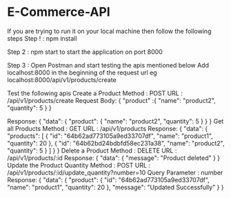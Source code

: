 # E-Commerce-API

If you are trying to run it on your local machine then follow the following steps
Step ! : npm install

Step 2 : npm start to start the application on port 8000

Step 3 : Open Postman and start testing the apis mentioned below
          Add localhost:8000 in the beginning of the request url
          eg localhost:8000/api/v1/products/create

Test the following apis
Create a Product
Method : POST
URL : /api/v1/products/create
Request Body:
{
    "product" :{
        "name": "product2",
        "quantity": 5
    }
}

Response:
{
    "data": {
        "product": {
            "name": "product2",
            "quantity": 5
        }
    }
}
Get all Products
Method : GET
URL : /api/v1/products
Response:
{
    "data": {
        "products": [
            {
                "id": "64b62ad773105a9ed33707df",
                "name": "product1",
                "quantity": 20
            },
            {
                "id": "64b62bd24bdbfd58ec231a38",
                "name": "product2",
                "quantity": 5
            }
        ]
    }
}
Delete a Product
Method : DELETE
URL : /api/v1/products/:id
Response:
    {
        "data": {
            "message": "Product deleted"
        }
    }
Update the Product Quantity
Method : POST
URL : /api/v1/products/:id/update_quantity?number=10
Query Parameter : number
Response:
    {
        "data": {
            "product": {
                "id": "64b62ad773105a9ed33707df",
                "name": "product1",
                "quantity": 20
            },
            "message": "Updated Successfully"
        }
    }
